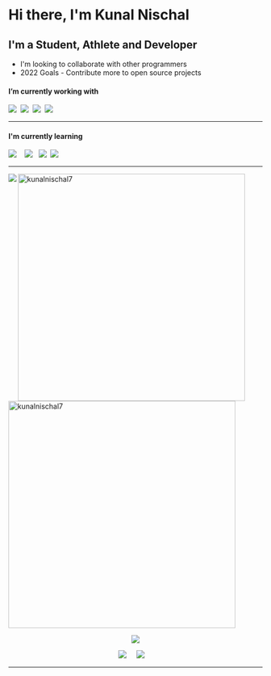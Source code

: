  <h1>Hi there, I'm Kunal Nischal</h1>

<h2> I'm a Student, Athlete and Developer</h2>

- I'm looking to collaborate with other programmers
- 2022 Goals - Contribute more to open source projects
  <br />
  <!-- <table>
  <tr>
      <td>You are visitor</td>
      <td><img src="https://profile-counter.glitch.me/kunalnischal7/count.svg" alt="vistor count" height="30" width="224" /></td>
    </tr>
  </table>
  <p align="left">
  <h3 align="left">Connect with me:</h3>
  <a href="https://twitter.com/iamkunalnischal" target="blank"><img align="center" src="https://raw.githubusercontent.com/rahuldkjain/github-profile-readme-generator/master/src/images/icons/Social/twitter.svg" alt="KunalNischal" height="30" width="40" /></a>
  <a href="https://instagram.com/kunalnischal7" target="blank"><img align="center" src="https://raw.githubusercontent.com/rahuldkjain/github-profile-readme-generator/master/src/images/icons/Social/instagram.svg" alt="kunalnischal7" height="30" width="40" /></a>
  <!-- <a href="https://medium.com/@realkarthiknair" target="blank"><img align="center" src="https://raw.githubusercontent.com/rahuldkjain/github-profile-readme-generator/master/src/images/icons/Social/medium.svg" alt="@realkarthiknair" height="30" width="40" /></a>-->
  </p>

<h4>I’m currently working with</h4>
<p >
  <img src="https://img.shields.io/badge/html5%20-%23e34f26.svg?&style=for-the-badge&logo=html5&logoColor=white" />&nbsp;&nbsp;<img src="https://img.shields.io/badge/CSS3-1572B6?&style=for-the-badge&logo=css3&logoColor=white" />&nbsp;&nbsp;<img src="https://img.shields.io/badge/JavaScript-F7DF1E?style=for-the-badge&logo=javascript&logoColor=black" />&nbsp;&nbsp;<img src="https://img.shields.io/badge/Bootstrap-563D7C?style=for-the-badge&logo=bootstrap&logoColor=white">
</p>
<hr>
<h4> I'm currently learning</h4>
<p >
  <img src="https://img.shields.io/badge/TypeScript-007ACC?style=for-the-badge&logo=typescript&logoColor=white" />&nbsp;&nbsp;&nbsp;&nbsp;<img src="https://img.shields.io/badge/next.js-000000?style=for-the-badge&logo=next.js&logoColor=white" />&nbsp;&nbsp;&nbsp;<img src="https://img.shields.io/badge/node.js%20-%23339933.svg?&style=for-the-badge&logo=node.js&logoColor=white"/>&nbsp;&nbsp;<img src="https://img.shields.io/badge/React-20232A?style=for-the-badge&logo=react&logoColor=61DAFB" />
</p>
<hr>
 <!-- <img src="https://raw.githubusercontent.com/devicons/devicon/master/icons/linux/linux-original.svg" alt="linux" width="40" height="40"/> </a> <a href="https://www.mysql.com/" target="_blank" rel="noreferrer"> <img src="https://raw.githubusercontent.com/devicons/devicon/master/icons/mysql/mysql-original-wordmark.svg" alt="mysql" width="40" height="40"/> </a> <a href="https://www.python.org" target="_blank" rel="noreferrer"> <img src="https://raw.githubusercontent.com/devicons/devicon/master/icons/python/python-original.svg" alt="python" width="40" height="40"/> </a> </p> -->

<p align="left"><img align="left" src = "https://github-readme-stats.vercel.app/api/top-langs/?username=kunalnischal7&theme=radical"></p>

<p>&nbsp; 
   
  <img align="left" width="450" src="https://github-readme-stats.vercel.app/api?username=kunalnischal7&show_icons=true&hide_border=true&theme=tokyonight" alt="kunalnischal7" />
   <img width="450"  src="https://github-readme-streak-stats.herokuapp.com/?user=kunalnischal7&hide_border=true&theme=dark" alt="kunalnischal7" />
</p>
<p align='center'>
</p>
<p align='center'>
  <a href="#"><img src="https://visitor-badge.glitch.me/badge?page_id=StefanyVasc.kunalnischal7??style=for-the-badge&logo=appveyor"></a>
</p>
<p align='center'>
  <a href="https://twitter.com/iamkunalnischal"><img src="https://img.shields.io/badge/twitter-%231DA1F2.svg?&style=for-the-badge&logo=twitter&logoColor=white" /></a>&nbsp;&nbsp;&nbsp;&nbsp;
  <a href="https://www.linkedin.com/in/kunal-nischal-3464a2211"><img src="https://img.shields.io/badge/linkedin-%230077B5.svg?&style=for-the-badge&logo=linkedin&logoColor=white" /></a>&nbsp;&nbsp;&nbsp;&nbsp;
</p>
<hr>

<br>
<!--<p align="right">
  <a href="https://open.spotify.com/playlist/2w8GYqYdH6ve3g0nGcJcgE?si=7bCl8yynR2Saz4VPR6mDXQ"><img src="https://img.shields.io/badge/spotify-%231ED760.svg?&style=for-the-badge&logo=spotify&logoColor=white" /></a>&nbsp;&nbsp;&nbsp;
  <a href="steamcommunity.com/id/SteVasc/"><img src="https://img.shields.io/badge/Steam-%23000000.svg?&style=for-the-badge&logo=steam&logoColor=white" /></a>&nbsp;&nbsp;&nbsp;
  <h5 align="right">🎮 To have fun and spend time...</h5>
</p>
-->
